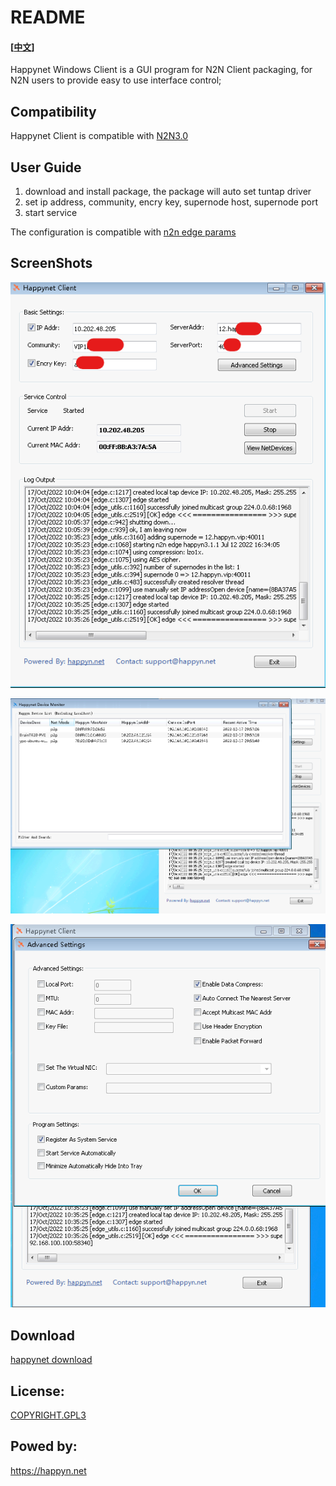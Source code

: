 # README

#### [<a href="README_zh.md">中文</a>]

Happynet Windows Client is a GUI program for N2N Client packaging, for N2N users to provide easy to use interface control;


## Compatibility

Happynet Client is compatible with [N2N3.0](https://github.com/ntop/n2n/releases/tag/3.0)


## User Guide

1. download and install package, the package will auto set tuntap driver
2. set ip address, community, encry key, supernode host, supernode port
3. start service


The configuration is compatible with [n2n edge params](https://github.com/ntop/n2n/blob/dev/doc/ConfigurationFiles.md)


## ScreenShots

![Main GUI](screenshots/happyn01.png)

![Monitor](screenshots/happyn02.png)

![Ad Settings](screenshots/happyn03.png)

## Download

[happynet download](https://github.com/happynclient/happynwindows/releases)


## License:

[COPYRIGHT.GPL3](LICENSE)

## Powed by:

https://happyn.net

